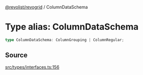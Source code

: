 [@revolist/revogrid](README.md) / ColumnDataSchema

# Type alias: ColumnDataSchema

```ts
type ColumnDataSchema: ColumnGrouping | ColumnRegular;
```

## Source

[src/types/interfaces.ts:156](https://github.com/revolist/revogrid/blob/ace6403c43f42f0eb026a7e73c0ae179d3a4c66f/src/types/interfaces.ts#L156)

